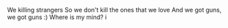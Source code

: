 We killing strangers
So we don't kill the ones that we love
     And we got guns, we got guns
:)
Where is my mind?
i
